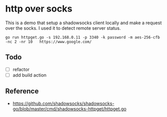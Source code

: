 # http over socks
This is a demo that setup a shadowsocks client locally and make a request over the socks. 
I used it to detect remote server status.

 `go run httpget.go -s 192.168.0.11 -p 3340 -k password -m aes-256-cfb  -nc 2 -nr 10   https://www.google.com/`
 
 ## Todo
 - [ ] refactor
 - [ ] add build action 
 
 ## Reference
 - https://github.com/shadowsocks/shadowsocks-go/blob/master/cmd/shadowsocks-httpget/httpget.go